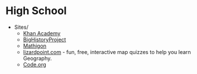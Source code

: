 # High School

- Sites/
    - [Khan Academy](https://www.khanacademy.org/)
    - [BigHistoryProject](https://www.bighistoryproject.com/home)
    - [Mathigon](https://mathigon.org/)
    - [lizardpoint.com](https://lizardpoint.com/) - fun, free, interactive map quizzes to help you learn Geography.
    - [Code.org](https://code.org/)
